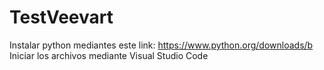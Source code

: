 # TestVeevart
Instalar python mediantes este link: https://www.python.org/downloads/b  
Iniciar los archivos mediante Visual Studio Code  
